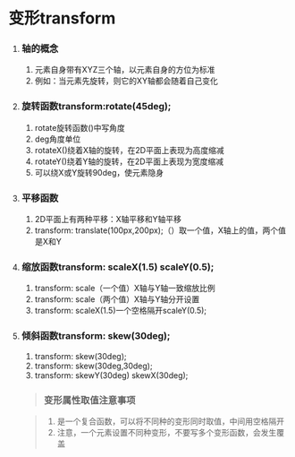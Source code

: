 # 变形transform

1. ### 轴的概念

   1. 元素自身带有XYZ三个轴，以元素自身的方位为标准
   2. 例如：当元素先旋转，则它的XY轴都会随着自己变化

2. ### 旋转函数transform:rotate(45deg);

   1. rotate旋转函数()中写角度
   2. deg角度单位
   3. rotateX()绕着X轴的旋转，在2D平面上表现为高度缩减
   4. rotateY()绕着Y轴的旋转，在2D平面上表现为宽度缩减
   5. 可以绕X或Y旋转90deg，使元素隐身

3. ### 平移函数

   1. 2D平面上有两种平移：X轴平移和Y轴平移
   2. transform: translate(100px,200px);（）取一个值，X轴上的值，两个值是X和Y

4. ### 缩放函数transform: scaleX(1.5) scaleY(0.5);

   1. transform: scale（一个值）X轴与Y轴一致缩放比例
   2. transform: scale（两个值）X轴与Y轴分开设置
   3. transform: scaleX(1.5)一个空格隔开scaleY(0.5);

5. ### 倾斜函数transform: skew(30deg);

   1. transform: skew(30deg);
   2. transform: skew(30deg,30deg);
   3. transform: skewY(30deg) skewX(30deg);

   > ### 变形属性取值注意事项

   > 1. 是一个复合函数，可以将不同种的变形同时取值，中间用空格隔开
   > 2. 注意，一个元素设置不同种变形，不要写多个变形函数，会发生覆盖

